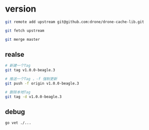 # version

<!-- https://github.com/drone/drone-cache-lib -->

```bash
git remote add upstream git@github.com:drone/drone-cache-lib.git

git fetch upstream

git merge master
```

## realse

```bash
# 新建一个Tag
git tag v1.0.0-beagle.3

# 推送一个Tag ，-f 强制更新
git push -f origin v1.0.0-beagle.3

# 删除本地Tag
git tag -d v1.0.0-beagle.3
```

## debug

```bash
go vet ./...
```
